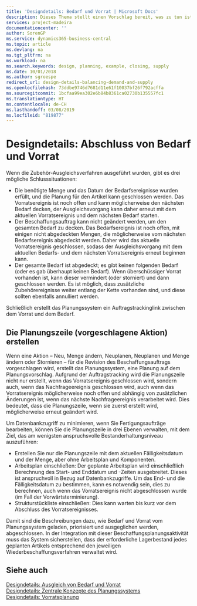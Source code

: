 ```yaml
---
title: 'Designdetails: Bedarf und Vorrat | Microsoft Docs'
description: Dieses Thema stellt einen Vorschlag bereit, was zu tun ist, nachdem Sie das Zubehör-Ausgleichsverfahren ausgeführt haben.
services: project-madeira
documentationcenter: ''
author: SorenGP
ms.service: dynamics365-business-central
ms.topic: article
ms.devlang: na
ms.tgt_pltfrm: na
ms.workload: na
ms.search.keywords: design, planning, example, closing, supply
ms.date: 10/01/2018
ms.author: sgroespe
redirect_url: design-details-balancing-demand-and-supply
ms.openlocfilehash: 73ddbe9746d7681d11e61f10037bf26f792acffa
ms.sourcegitcommit: 1bcfaa99ea302e6b84b8361ca02730b135557fc1
ms.translationtype: HT
ms.contentlocale: de-CH
ms.lasthandoff: 03/08/2019
ms.locfileid: "819877"
---
```

# <a name="design-details-closing-demand-and-supply"></a>Designdetails: Abschluss von Bedarf und Vorrat
Wenn die Zubehör-Ausgleichsverfahren ausgeführt wurden, gibt es drei mögliche Schlusssituationen:  

* Die benötigte Menge und das Datum der Bedarfsereignisse wurden erfüllt, und die Planung für den Artikel kann geschlossen werden. Das Vorratsereignis ist noch offen und kann möglicherweise den nächsten Bedarf decken, der Ausgleichsvorgang kann daher erneut mit dem aktuellen Vorratsereignis und dem nächsten Bedarf starten.  
* Der Beschaffungsauftrag kann nicht geändert werden, um den gesamten Bedarf zu decken. Das Bedarfsereignis ist noch offen, mit einigen nicht abgedeckten Mengen, die möglicherweise vom nächsten Bedarfsereignis abgedeckt werden. Daher wird das aktuelle Vorratsereignis geschlossen, sodass der Ausgleichsvorgang mit dem aktuellen Bedarfs- und dem nächsten Vorratsereignis erneut beginnen kann.  
* Der gesamte Bedarf ist abgedeckt; es gibt keinen folgenden Bedarf (oder es gab überhaupt keinen Bedarf). Wenn überschüssiger Vorrat vorhanden ist, kann dieser vermindert (oder storniert) und dann geschlossen werden. Es ist möglich, dass zusätzliche Zubehörereignisse weiter entlang der Kette vorhanden sind, und diese sollten ebenfalls annulliert werden.  

Schließlich erstellt das Planungssystem ein Auftragstrackinglink zwischen dem Vorrat und dem Bedarf.  

## <a name="creating-the-planning-line-suggested-action"></a>Die Planungszeile (vorgeschlagene Aktion) erstellen  
Wenn eine Aktion – Neu, Menge ändern, Neuplanen, Neuplanen und Menge ändern oder Stornieren – für die Revision des Beschaffungsauftrags vorgeschlagen wird, erstellt das Planungssystem, eine Planung auf dem Planungsvorschlag. Aufgrund der Auftragstracking wird die Planungszeile nicht nur erstellt, wenn das Vorratsereignis geschlossen wird, sondern auch, wenn das Nachfrageereignis geschlossen wird, auch wenn das Vorratsereignis möglicherweise noch offen und abhängig von zusätzlichen Änderungen ist, wenn das nächste Nachfrageereignis verarbeitet wird. Dies bedeutet, dass die Planungszeile, wenn sie zuerst erstellt wird, möglicherweise erneut geändert wird.  

Um Datenbankzugriff zu minimieren, wenn Sie Fertigungsaufträge bearbeiten, können Sie die Planungszeile in drei Ebenen verwalten, mit dem Ziel, das am wenigsten anspruchsvolle Bestanderhaltungsniveau auszuführen:  

* Erstellen Sie nur die Planungszeile mit dem aktuellen Fälligkeitsdatum und der Menge, aber ohne Arbeitsplan und Komponenten.  
* Arbeitsplan einschließen: Der geplante Arbeitsplan wird einschließlich Berechnung des Start- und Enddatum und -Zeiten ausgebreitet. Dieses ist anspruchvoll in Bezug auf Datenbankzugriffe. Um das End- und die Fälligkeitsdatum zu bestimmen, kann es notwendig sein, dies zu berechnen, auch wenn das Vorratsereignis nicht abgeschlossen wurde (im Fall der Vorwärtsterminierung).  
* Strukturstückliste einschließen: Dies kann warten bis kurz vor dem Abschluss des Vorratsereignisses.  

Damit sind die Beschreibungen dazu, wie Bedarf und Vorrat vom Planungssystem geladen, priorisiert und ausgeglichen werden, abgeschlossen. In der Integration mit dieser Beschaffungsplanungsaktivität muss das System sicherstellen, dass der erforderliche Lagerbestand jedes geplanten Artikels entsprechend den jeweiligen Wiederbeschaffungsverfahren verwaltet wird.  

## <a name="see-also"></a>Siehe auch  
[Designdetails: Ausgleich von Bedarf und Vorrat](design-details-balancing-demand-and-supply.md)   
[Designdetails: Zentrale Konzepte des Planungssystems](design-details-central-concepts-of-the-planning-system.md)   
[Designdetails: Vorratsplanung](design-details-supply-planning.md)
